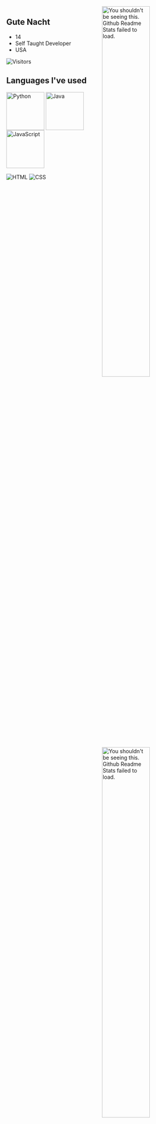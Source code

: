 <img width="50%" align="right" src="https://github-readme-stats.vercel.app/api?username=gutenacht0221&count_private=true&include_all_commits=true&show_icons=true&theme=midnight-purple&icon_color=fff&hide_border=true" alt="You shouldn't be seeing this. Github Readme Stats failed to load.">
<img width="50%" align="right" src="https://github-readme-stats.vercel.app/api/top-langs?username=gutenacht0221&theme=midnight-purple&layout=compact&hide_border=true&langs_count=10&exclude_repo=mcp1.8.9op" alt="You shouldn't be seeing this. Github Readme Stats failed to load.">

## Gute Nacht
- 14
- Self Taught Developer
- USA

<img src="https://visitor-badge.glitch.me/badge?page_id=gutenacht0221&color=000&text=Visitors&style=for-the-badge&logo=GitBook&logoColor=white&left_color=black&right_color=purple" alt="Visitors">

## Languages I've used
<img width="100px" alt="Python" align="center" src="https://img.shields.io/badge/-Python-007aff?style=for-the-badge&logo=python&logoColor=black"/> <img width="100px" alt="Java" align="center" src="https://img.shields.io/badge/-Java-e66a17?style=for-the-badge&logo=oracle&logoColor=black"/> <img width="100px" alt="JavaScript" align="center" src="https://img.shields.io/badge/JavaScript-323330?style=for-the-badge&logo=javascript&logoColor=black"/>

<img alt="HTML" align="center" src="https://img.shields.io/badge/-HTML-de6400?style=for-the-badge&logo=html5&logoColor=black" /> <img alt="CSS" align="center" src="https://img.shields.io/badge/-CSS-6810a3?style=for-the-badge&logo=css3&logoColor=black" />

